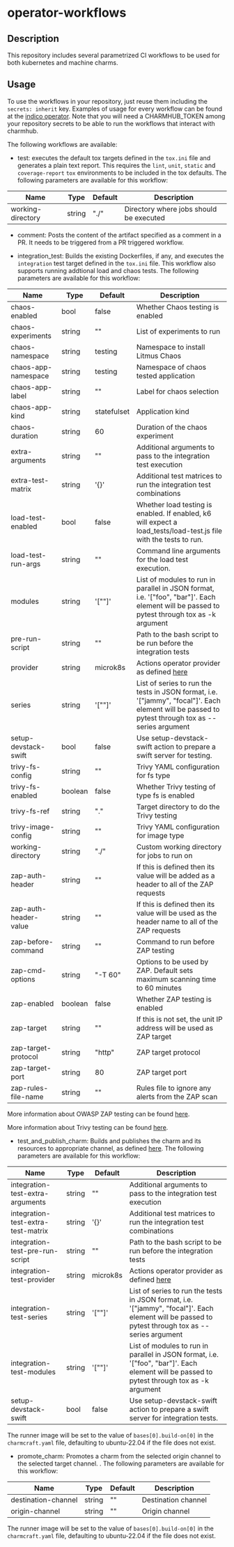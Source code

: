 # operator-workflows

## Description

This repository includes several parametrized CI workflows to be used for both kubernetes and machine charms.

## Usage

To use the workflows in your repository, just reuse them including the `secrets: inherit` key. Examples of usage for every workflow can be found at the [indico operator](https://github.com/canonical/indico-operator/blob/main/.github/workflows). Note that you will need a CHARMHUB_TOKEN among your repository secrets to be able to run the workflows that interact with charmhub.

The following workflows are available:

* test: executes the default tox targets defined in the `tox.ini` file and generates a plain text report. This requires the `lint`, `unit`, `static` and `coverage-report` `tox` environments to be included in the tox defaults. The following parameters are available for this workflow:


| Name | Type | Default | Description |
|--------------------|----------|--------------------|-------------------|
| working-directory | string | "./" | Directory where jobs should be executed |

* comment: Posts the content of the artifact specified as a comment in a PR. It needs to be triggered from a PR triggered workflow.

* integration_test: Builds the existing Dockerfiles, if any, and executes the `integration` test target defined in the `tox.ini` file. This workflow also supports running addtional load and chaos tests. The following parameters are available for this workflow:

| Name | Type | Default | Description |
|--------------------|----------|--------------------|-------------------|
| chaos-enabled  | bool | false | Whether Chaos testing is enabled |
| chaos-experiments | string | "" | List of experiments to run |
| chaos-namespace | string | testing | Namespace to install Litmus Chaos |
| chaos-app-namespace | string | testing | Namespace of chaos tested application |
| chaos-app-label | string | "" | Label for chaos selection |
| chaos-app-kind | string | statefulset | Application kind |
| chaos-duration | string | 60 | Duration of the chaos experiment |
| extra-arguments | string | "" | Additional arguments to pass to the integration test execution |
| extra-test-matrix | string | '{}' | Additional test matrices to run the integration test combinations |
| load-test-enabled | bool | false | Whether load testing is enabled. If enabled, k6 will expect a load_tests/load-test.js file with the tests to run. |
| load-test-run-args | string | "" | Command line arguments for the load test execution. |
| modules | string | '[""]' | List of modules to run in parallel in JSON format, i.e. '["foo", "bar"]'. Each element will be passed to pytest through tox as -k argument |
| pre-run-script | string | "" | Path to the bash script to be run before the integration tests |
| provider | string | microk8s | Actions operator provider as defined [here](https://github.com/charmed-kubernetes/actions-operator#usage) |
| series | string | '[""]' | List of series to run the tests in JSON format, i.e. '["jammy", "focal"]'. Each element will be passed to pytest through tox as --series argument |
| setup-devstack-swift | bool | false | Use setup-devstack-swift action to prepare a swift server for testing. |
| trivy-fs-config | string | "" | Trivy YAML configuration for fs type |
| trivy-fs-enabled | boolean | false | Whether Trivy testing of type fs is enabled |
| trivy-fs-ref | string | "." | Target directory to do the Trivy testing |
| trivy-image-config | string | "" | Trivy YAML configuration for image type |
| working-directory | string | "./" | Custom working directory for jobs to run on |
| zap-auth-header | string | "" | If this is defined then its value will be added as a header to all of the ZAP requests |
| zap-auth-header-value | string | "" | If this is defined then its value will be used as the header name to all of the ZAP requests |
| zap-before-command | string | "" | Command to run before ZAP testing |
| zap-cmd-options | string | "-T 60" | Options to be used by ZAP. Default sets maximum scanning time to 60 minutes |
| zap-enabled | boolean | false | Whether ZAP testing is enabled |
| zap-target | string | "" | If this is not set, the unit IP address will be used as ZAP target |
| zap-target-protocol | string | "http" | ZAP target protocol |
| zap-target-port | string | 80 | ZAP target port |
| zap-rules-file-name | string | "" | Rules file to ignore any alerts from the ZAP scan |

More information about OWASP ZAP testing can be found [here](OWASPZAP.md).

More information about Trivy testing can be found [here](TRIVY.MD).

* test_and_publish_charm: Builds and publishes the charm and its resources to appropriate channel, as defined [here](https://github.com/canonical/charming-actions/tree/main/channel).  The following parameters are available for this workflow:

| Name | Type | Default | Description |
|--------------------|----------|--------------------|-------------------|
| integration-test-extra-arguments | string | "" | Additional arguments to pass to the integration test execution |
| integration-test-extra-test-matrix | string | '{}' | Additional test matrices to run the integration test combinations |
| integration-test-pre-run-script | string | "" | Path to the bash script to be run before the integration tests |
| integration-test-provider | string | microk8s | Actions operator provider as defined [here](https://github.com/charmed-kubernetes/actions-operator#usage) |
| integration-test-series | string | '[""]' | List of series to run the tests in JSON format, i.e. '["jammy", "focal"]'. Each element will be passed to pytest through tox as --series argument |
| integration-test-modules | string | '[""]' | List of modules to run in parallel in JSON format, i.e. '["foo", "bar"]'. Each element will be passed to pytest through tox as -k argument |
| setup-devstack-swift | bool | false | Use setup-devstack-swift action to prepare a swift server for integration tests. |

The runner image will be set to the value of `bases[0].build-on[0]` in the `charmcraft.yaml` file, defaulting to ubuntu-22.04 if the file does not exist.

* promote_charm: Promotes a charm from the selected origin channel to the selected target channel. . The following parameters are available for this workflow:

| Name | Type | Default | Description |
|--------------------|----------|--------------------|-------------------|
| destination-channel | string | "" | Destination channel |
| origin-channel | string | "" | Origin channel |

The runner image will be set to the value of `bases[0].build-on[0]` in the `charmcraft.yaml` file, defaulting to ubuntu-22.04 if the file does not exist.
